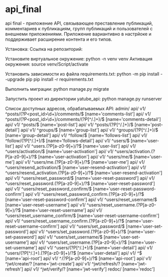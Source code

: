 # api_final
api final - приложение API, связывающее преставление публикаций, комментариев к публикациям, групп публикаций и пользователей с внешнеми приложениями. Приложение вариантивно в настрйоке и поддерживает расширение контента и его типов.

Установка:
Ссылка на репозиторий:

Установите виртуальное окружение:
python -n venv venv
Активация окружения:
source venv/Script/activate

Установить зависимости из файла requirements.txt:
python -m pip install --upgrade pip
pip install -r requirements.txt

Выполнить миграции:
python manage.py migrate

Запустить проект из директории yatube_api:
python manage.py runserver

Список доступных адресов, обрабатываемых API:
admin/
api/ v1/ ^posts/(?P<post_id>\d+)/comments/$ [name='comments-list']
api/ v1/ ^posts/(?P<post_id>\d+)/comments/(?P<pk>[^/.]+)/$ [name='comments-detail']
api/ v1/ ^posts/$ [name='post-list']
api/ v1/ ^posts/(?P<pk>[^/.]+)/$ [name='post-detail']
api/ v1/ ^groups/$ [name='group-list']
api/ v1/ ^groups/(?P<pk>[^/.]+)/$ [name='group-detail']
api/ v1/ ^follow/$ [name='follows-list']
api/ v1/ ^follow/(?P<pk>[^/.]+)/$ [name='follows-detail']
api/ v1/ ^users/$ [name='user-list']
api/ v1/ ^users\.(?P<format>[a-z0-9]+)/?$ [name='user-list']
api/ v1/ ^users/activation/$ [name='user-activation']
api/ v1/ ^users/activation\.(?P<format>[a-z0-9]+)/?$ [name='user-activation']
api/ v1/ ^users/me/$ [name='user-me']
api/ v1/ ^users/me\.(?P<format>[a-z0-9]+)/?$ [name='user-me']
api/ v1/ ^users/resend_activation/$ [name='user-resend-activation']
api/ v1/ ^users/resend_activation\.(?P<format>[a-z0-9]+)/?$ [name='user-resend-activation']
api/ v1/ ^users/reset_password/$ [name='user-reset-password']
api/ v1/ ^users/reset_password\.(?P<format>[a-z0-9]+)/?$ [name='user-reset-password']
api/ v1/ ^users/reset_password_confirm/$ [name='user-reset-password-confirm']
api/ v1/ ^users/reset_password_confirm\.(?P<format>[a-z0-9]+)/?$ [name='user-reset-password-confirm']
api/ v1/ ^users/reset_username/$ [name='user-reset-username']
api/ v1/ ^users/reset_username\.(?P<format>[a-z0-9]+)/?$ [name='user-reset-username']
api/ v1/ ^users/reset_username_confirm/$ [name='user-reset-username-confirm']
api/ v1/ ^users/reset_username_confirm\.(?P<format>[a-z0-9]+)/?$ [name='user-reset-username-confirm']
api/ v1/ ^users/set_password/$ [name='user-set-password']
api/ v1/ ^users/set_password\.(?P<format>[a-z0-9]+)/?$ [name='user-set-password']
api/ v1/ ^users/set_username/$ [name='user-set-username']
api/ v1/ ^users/set_username\.(?P<format>[a-z0-9]+)/?$ [name='user-set-username']
api/ v1/ ^users/(?P<id>[^/.]+)/$ [name='user-detail']
api/ v1/ ^users/(?P<id>[^/.]+)\.(?P<format>[a-z0-9]+)/?$ [name='user-detail']
api/ v1/ ^$ [name='api-root']
api/ v1/ ^\.(?P<format>[a-z0-9]+)/?$ [name='api-root']
api/ v1/ ^jwt/create/? [name='jwt-create']
api/ v1/ ^jwt/refresh/? [name='jwt-refresh']
api/ v1/ ^jwt/verify/? [name='jwt-verify']
redoc/ [name='redoc']